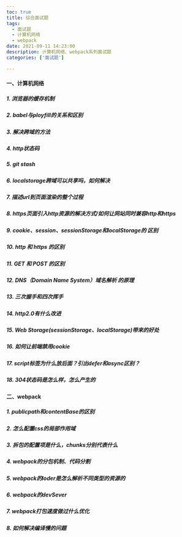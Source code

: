 ```yaml
---
toc: true
title: 综合面试题
tags:
  - 面试题
  - 计算机网络
  - webpack
date: 2021-09-11 14:23:00
description: 计算机网络、webpack系列面试题
categories: ['面试题']

---
```

#### 一、计算机网络
##### 1. 浏览器的缓存机制
##### 2. babel与ployfill的关系和区别
##### 3. 解决跨域的方法
##### 4. http状态码
##### 5. git stash
##### 6. localstorage跨域可以共享吗，如何解决
##### 7. 描述url到页面渲染的整个过程
##### 8. https页面引入http资源的解决方式/如何让网站同时兼容http和https

##### 9. cookie、session、sessionStorage和localStorage的 区别

##### 10. http 和 https 的区别
<!--more-->
##### 11. GET 和 POST 的区别

##### 12. DNS（Domain Name System）域名解析 的原理

##### 13. 三次握手和四次挥手

##### 14. http2.0有什么改进
##### 15. Web Storage(sessionStorage、localStorage)带来的好处
##### 16. 如何让前端禁用cookie
##### 17. script标签为什么放后面？引出defer和async区别？

##### 18. 304状态码是怎么样，怎么产生的
#### 二、webpack
##### 1. publicpath和contentBase的区别 
##### 2. 怎么配置css的局部作用域 
 
##### 3. 拆包的配置项是什么，chunks分别代表什么 
##### 4. webpack的分包机制、代码分割 
##### 5. webpack的loder是怎么解析不同类型的资源的 
##### 6. webpack的devSever 
##### 7. webpack打包速度做过什么优化
##### 8. 如何解决编译慢的问题





